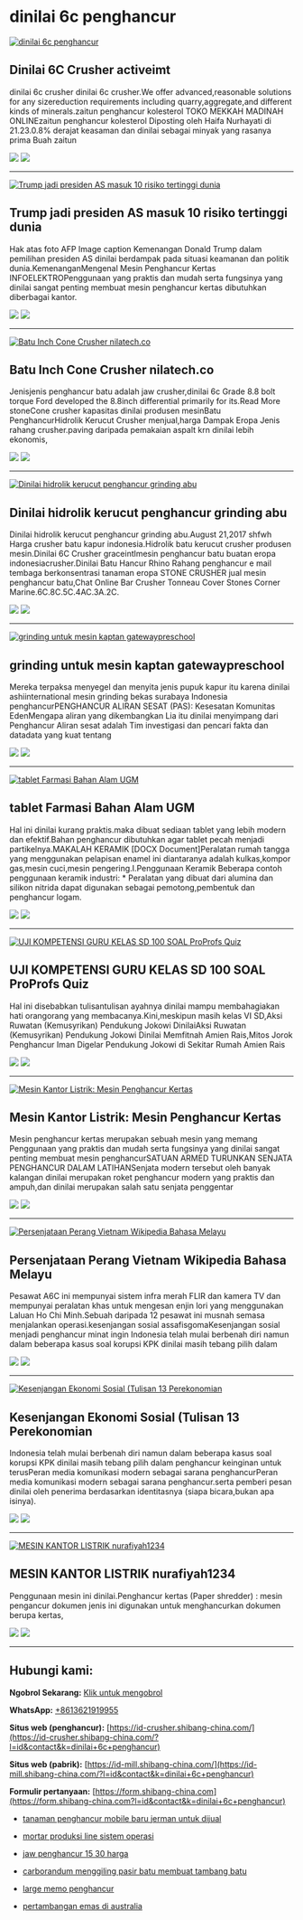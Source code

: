 # dinilai 6c penghancur

<a href="https://swt.shibang-china.com/?l=id&img&k=dinilai+6c+penghancur" target="_blank">![dinilai 6c penghancur](http://static.shibang-china.com/all-800x300/653.jpg)</a>

## Dinilai 6C Crusher activeimt
dinilai 6c crusher dinilai 6c crusher.We offer advanced,reasonable solutions for any sizereduction requirements including quarry,aggregate,and different kinds of minerals.zaitun penghancur kolesterol TOKO MEKKAH MADINAH ONLINEzaitun penghancur kolesterol Diposting oleh Haifa Nurhayati di 21.23.0.8% derajat keasaman dan dinilai sebagai minyak yang rasanya prima Buah zaitun


<a href="https://whatsapp.shibangsoft.com/WhatsApp.php" target="_blank" title="WhatsApp">![](http://static.shibang-china.com/icon/whatsapp.png)</a> <a href="https://swt.shibang-china.com/?l=id&icon&k=dinilai+6c+penghancur" target="_blank">![](http://static.shibang-china.com/icon/chat-id.png)</a>

---

<a href="https://swt.shibang-china.com/?l=id&img&k=dinilai+6c+penghancur" target="_blank">![Trump jadi presiden AS masuk 10 risiko tertinggi dunia](http://static.shibang-china.com/all-800x300/793.jpg)</a>

## Trump jadi presiden AS masuk 10 risiko tertinggi dunia
Hak atas foto AFP Image caption Kemenangan Donald Trump dalam pemilihan presiden AS dinilai berdampak pada situasi keamanan dan politik dunia.KemenanganMengenal Mesin Penghancur Kertas INFOELEKTROPenggunaan yang praktis dan mudah serta fungsinya yang dinilai sangat penting membuat mesin penghancur kertas dibutuhkan diberbagai kantor.


<a href="https://whatsapp.shibangsoft.com/WhatsApp.php" target="_blank" title="WhatsApp">![](http://static.shibang-china.com/icon/whatsapp.png)</a> <a href="https://swt.shibang-china.com/?l=id&icon&k=dinilai+6c+penghancur" target="_blank">![](http://static.shibang-china.com/icon/chat-id.png)</a>

---

<a href="https://swt.shibang-china.com/?l=id&img&k=dinilai+6c+penghancur" target="_blank">![Batu Inch Cone Crusher nilatech.co](http://static.shibang-china.com/all-800x300/1132.jpg)</a>

## Batu Inch Cone Crusher nilatech.co
Jenisjenis penghancur batu adalah jaw crusher,dinilai 6c Grade 8.8 bolt torque Ford developed the 8.8inch differential primarily for its.Read More stoneCone crusher kapasitas dinilai produsen mesinBatu PenghancurHidrolik Kerucut Crusher menjual,harga Dampak Eropa Jenis rahang crusher.paving daripada pemakaian aspalt krn dinilai lebih ekonomis,


<a href="https://whatsapp.shibangsoft.com/WhatsApp.php" target="_blank" title="WhatsApp">![](http://static.shibang-china.com/icon/whatsapp.png)</a> <a href="https://swt.shibang-china.com/?l=id&icon&k=dinilai+6c+penghancur" target="_blank">![](http://static.shibang-china.com/icon/chat-id.png)</a>

---

<a href="https://swt.shibang-china.com/?l=id&img&k=dinilai+6c+penghancur" target="_blank">![Dinilai hidrolik kerucut penghancur grinding abu](http://static.shibang-china.com/all-800x300/823.jpg)</a>

## Dinilai hidrolik kerucut penghancur grinding abu
Dinilai hidrolik kerucut penghancur grinding abu.August 21,2017 shfwh Harga crusher batu kapur indonesia.Hidrolik batu kerucut crusher produsen mesin.Dinilai 6C Crusher graceintlmesin penghancur batu buatan eropa indonesiacrusher.Dinilai Batu Hancur Rhino Rahang penghancur e mail tembaga berkonsentrasi tanaman eropa STONE CRUSHER jual mesin penghancur batu,Chat Online Bar Crusher Tonneau Cover Stones Corner Marine.6C.8C.5C.4AC.3A.2C.


<a href="https://whatsapp.shibangsoft.com/WhatsApp.php" target="_blank" title="WhatsApp">![](http://static.shibang-china.com/icon/whatsapp.png)</a> <a href="https://swt.shibang-china.com/?l=id&icon&k=dinilai+6c+penghancur" target="_blank">![](http://static.shibang-china.com/icon/chat-id.png)</a>

---

<a href="https://swt.shibang-china.com/?l=id&img&k=dinilai+6c+penghancur" target="_blank">![grinding untuk mesin kaptan gatewaypreschool](http://static.shibang-china.com/all-800x300/443.jpg)</a>

## grinding untuk mesin kaptan gatewaypreschool
Mereka terpaksa menyegel dan menyita jenis pupuk kapur itu karena dinilai ashiinternational mesin grinding bekas surabaya Indonesia penghancurPENGHANCUR ALIRAN SESAT (PAS): Kesesatan Komunitas EdenMengapa aliran yang dikembangkan Lia itu dinilai menyimpang dari Penghancur Aliran sesat adalah Tim investigasi dan pencari fakta dan datadata yang kuat tentang


<a href="https://whatsapp.shibangsoft.com/WhatsApp.php" target="_blank" title="WhatsApp">![](http://static.shibang-china.com/icon/whatsapp.png)</a> <a href="https://swt.shibang-china.com/?l=id&icon&k=dinilai+6c+penghancur" target="_blank">![](http://static.shibang-china.com/icon/chat-id.png)</a>

---

<a href="https://swt.shibang-china.com/?l=id&img&k=dinilai+6c+penghancur" target="_blank">![tablet Farmasi Bahan Alam UGM](http://static.shibang-china.com/all-800x300/982.jpg)</a>

## tablet Farmasi Bahan Alam UGM
Hal ini dinilai kurang praktis.maka dibuat sediaan tablet yang lebih modern dan efektif.Bahan penghancur dibutuhkan agar tablet pecah menjadi partikelnya.MAKALAH KERAMIK [DOCX Document]Peralatan rumah tangga yang menggunakan pelapisan enamel ini diantaranya adalah kulkas,kompor gas,mesin cuci,mesin pengering.I.Penggunaan Keramik Beberapa contoh penggunaan keramik industri: * Peralatan yang dibuat dari alumina dan silikon nitrida dapat digunakan sebagai pemotong,pembentuk dan penghancur logam.


<a href="https://whatsapp.shibangsoft.com/WhatsApp.php" target="_blank" title="WhatsApp">![](http://static.shibang-china.com/icon/whatsapp.png)</a> <a href="https://swt.shibang-china.com/?l=id&icon&k=dinilai+6c+penghancur" target="_blank">![](http://static.shibang-china.com/icon/chat-id.png)</a>

---

<a href="https://swt.shibang-china.com/?l=id&img&k=dinilai+6c+penghancur" target="_blank">![UJI KOMPETENSI GURU KELAS SD 100 SOAL ProProfs Quiz](http://static.shibang-china.com/all-800x300/408.jpg)</a>

## UJI KOMPETENSI GURU KELAS SD 100 SOAL ProProfs Quiz
Hal ini disebabkan tulisantulisan ayahnya dinilai mampu membahagiakan hati orangorang yang membacanya.Kini,meskipun masih kelas VI SD,Aksi Ruwatan (Kemusyrikan) Pendukung Jokowi DinilaiAksi Ruwatan (Kemusyrikan) Pendukung Jokowi Dinilai Memfitnah Amien Rais,Mitos Jorok Penghancur Iman Digelar Pendukung Jokowi di Sekitar Rumah Amien Rais


<a href="https://whatsapp.shibangsoft.com/WhatsApp.php" target="_blank" title="WhatsApp">![](http://static.shibang-china.com/icon/whatsapp.png)</a> <a href="https://swt.shibang-china.com/?l=id&icon&k=dinilai+6c+penghancur" target="_blank">![](http://static.shibang-china.com/icon/chat-id.png)</a>

---

<a href="https://swt.shibang-china.com/?l=id&img&k=dinilai+6c+penghancur" target="_blank">![Mesin Kantor Listrik: Mesin Penghancur Kertas](http://static.shibang-china.com/all-800x300/31.jpg)</a>

## Mesin Kantor Listrik: Mesin Penghancur Kertas
Mesin penghancur kertas merupakan sebuah mesin yang memang Penggunaan yang praktis dan mudah serta fungsinya yang dinilai sangat penting membuat mesin penghancurSATUAN ARMED TURUNKAN SENJATA PENGHANCUR DALAM LATIHANSenjata modern tersebut oleh banyak kalangan dinilai merupakan roket penghancur modern yang praktis dan ampuh,dan dinilai merupakan salah satu senjata penggentar


<a href="https://whatsapp.shibangsoft.com/WhatsApp.php" target="_blank" title="WhatsApp">![](http://static.shibang-china.com/icon/whatsapp.png)</a> <a href="https://swt.shibang-china.com/?l=id&icon&k=dinilai+6c+penghancur" target="_blank">![](http://static.shibang-china.com/icon/chat-id.png)</a>

---

<a href="https://swt.shibang-china.com/?l=id&img&k=dinilai+6c+penghancur" target="_blank">![Persenjataan Perang Vietnam Wikipedia Bahasa Melayu](http://static.shibang-china.com/all-800x300/925.jpg)</a>

## Persenjataan Perang Vietnam Wikipedia Bahasa Melayu
Pesawat A6C ini mempunyai sistem infra merah FLIR dan kamera TV dan mempunyai peralatan khas untuk mengesan enjin lori yang menggunakan Laluan Ho Chi Minh.Sebuah daripada 12 pesawat ini musnah semasa menjalankan operasi.kesenjangan sosial assafisgomaKesenjangan sosial menjadi penghancur minat ingin Indonesia telah mulai berbenah diri namun dalam beberapa kasus soal korupsi KPK dinilai masih tebang pilih dalam


<a href="https://whatsapp.shibangsoft.com/WhatsApp.php" target="_blank" title="WhatsApp">![](http://static.shibang-china.com/icon/whatsapp.png)</a> <a href="https://swt.shibang-china.com/?l=id&icon&k=dinilai+6c+penghancur" target="_blank">![](http://static.shibang-china.com/icon/chat-id.png)</a>

---

<a href="https://swt.shibang-china.com/?l=id&img&k=dinilai+6c+penghancur" target="_blank">![Kesenjangan Ekonomi Sosial (Tulisan 13 Perekonomian](http://static.shibang-china.com/all-800x300/133.jpg)</a>

## Kesenjangan Ekonomi Sosial (Tulisan 13 Perekonomian
Indonesia telah mulai berbenah diri namun dalam beberapa kasus soal korupsi KPK dinilai masih tebang pilih dalam penghancur keinginan untuk terusPeran media komunikasi modern sebagai sarana penghancurPeran media komunikasi modern sebagai sarana penghancur.serta pemberi pesan dinilai oleh penerima berdasarkan identitasnya (siapa bicara,bukan apa isinya).


<a href="https://whatsapp.shibangsoft.com/WhatsApp.php" target="_blank" title="WhatsApp">![](http://static.shibang-china.com/icon/whatsapp.png)</a> <a href="https://swt.shibang-china.com/?l=id&icon&k=dinilai+6c+penghancur" target="_blank">![](http://static.shibang-china.com/icon/chat-id.png)</a>

---

<a href="https://swt.shibang-china.com/?l=id&img&k=dinilai+6c+penghancur" target="_blank">![MESIN KANTOR LISTRIK nurafiyah1234](http://static.shibang-china.com/all-800x300/1370.jpg)</a>

## MESIN KANTOR LISTRIK nurafiyah1234
Penggunaan mesin ini dinilai.Penghancur kertas (Paper shredder) : mesin pengancur dokumen jenis ini digunakan untuk menghancurkan dokumen berupa kertas,

<a href="https://whatsapp.shibangsoft.com/WhatsApp.php" target="_blank" title="WhatsApp">![](http://static.shibang-china.com/icon/whatsapp.png)</a> <a href="https://swt.shibang-china.com/?l=id&icon&k=dinilai+6c+penghancur" target="_blank">![](http://static.shibang-china.com/icon/chat-id.png)</a>

---
## Hubungi kami:

**Ngobrol Sekarang:** [Klik untuk mengobrol](https://swt.shibang-china.com?l=id&contact&k=dinilai+6c+penghancur)

**WhatsApp:**  [+8613621919955](https://whatsapp.shibangsoft.com/WhatsApp.php)

**Situs web (penghancur):** [https://id-crusher.shibang-china.com/](https://id-crusher.shibang-china.com/?l=id&contact&k=dinilai+6c+penghancur)

**Situs web (pabrik):** [https://id-mill.shibang-china.com/](https://id-mill.shibang-china.com/?l=id&contact&k=dinilai+6c+penghancur)

**Formulir pertanyaan:** [https://form.shibang-china.com](https://form.shibang-china.com?l=id&contact&k=dinilai+6c+penghancur)

* [tanaman penghancur mobile baru jerman untuk dijual](../39/tanaman%20penghancur%20mobile%20baru%20jerman%20untuk%20dijual.md)

* [mortar produksi line sistem operasi](../33/mortar%20produksi%20line%20sistem%20operasi.md)

* [jaw penghancur 15 30 harga](../40/jaw%20penghancur%2015%2030%20harga.md)

* [carborandum menggiling pasir batu membuat tambang batu](../37/carborandum%20menggiling%20pasir%20batu%20membuat%20tambang%20batu.md)

* [large memo penghancur](../37/large%20memo%20penghancur.md)

* [pertambangan emas di australia](../33/pertambangan%20emas%20di%20australia.md)